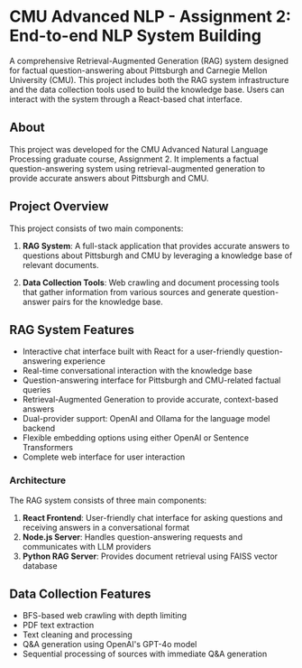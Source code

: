 # CMU Advanced NLP - Assignment 2: End-to-end NLP System Building

A comprehensive Retrieval-Augmented Generation (RAG) system designed for factual question-answering about Pittsburgh and Carnegie Mellon University (CMU). This project includes both the RAG system infrastructure and the data collection tools used to build the knowledge base. Users can interact with the system through a React-based chat interface.

## About

This project was developed for the CMU Advanced Natural Language Processing graduate course, Assignment 2. It implements a factual question-answering system using retrieval-augmented generation to provide accurate answers about Pittsburgh and CMU.

## Project Overview

This project consists of two main components:

1. **RAG System**: A full-stack application that provides accurate answers to questions about Pittsburgh and CMU by leveraging a knowledge base of relevant documents.

2. **Data Collection Tools**: Web crawling and document processing tools that gather information from various sources and generate question-answer pairs for the knowledge base.

## RAG System Features

- Interactive chat interface built with React for a user-friendly question-answering experience
- Real-time conversational interaction with the knowledge base
- Question-answering interface for Pittsburgh and CMU-related factual queries
- Retrieval-Augmented Generation to provide accurate, context-based answers
- Dual-provider support: OpenAI and Ollama for the language model backend
- Flexible embedding options using either OpenAI or Sentence Transformers
- Complete web interface for user interaction

### Architecture

The RAG system consists of three main components:

1. **React Frontend**: User-friendly chat interface for asking questions and receiving answers in a conversational format
2. **Node.js Server**: Handles question-answering requests and communicates with LLM providers
3. **Python RAG Server**: Provides document retrieval using FAISS vector database

## Data Collection Features

- BFS-based web crawling with depth limiting
- PDF text extraction
- Text cleaning and processing
- Q&A generation using OpenAI's GPT-4o model
- Sequential processing of sources with immediate Q&A generation

